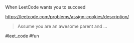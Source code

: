 When LeetCode wants you to succeed

https://leetcode.com/problems/assign-cookies/description/
>Assume you are an awesome parent and ...

#leet_code #fun